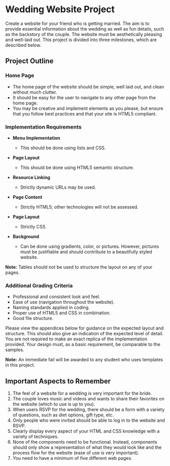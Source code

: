 # **Wedding Website Project**

Create a website for your friend who is getting married. The aim is to provide essential information about the wedding as well as fun details, such as the backstory of the couple. The website must be aesthetically pleasing and well-laid out. This project is divided into three milestones, which are described below.

## **Project Outline**

### **Home Page**
- The home page of the website should be simple, well laid out, and clean without much clutter.
- It should be easy for the user to navigate to any other page from the home page.
- You may be creative and implement elements as you please, but ensure that you follow best practices and that your site is HTML5 compliant.

### **Implementation Requirements**
- **Menu Implementation**
  - This should be done using lists and CSS.
  
- **Page Layout**
  - This should be done using HTML5 semantic structure.
  
- **Resource Linking**
  - Strictly dynamic URLs may be used.
  
- **Page Content**
  - Strictly HTML5; other technologies will not be assessed.
  
- **Page Layout**
  - Strictly CSS.
  
- **Background**
  - Can be done using gradients, color, or pictures. However, pictures must be justifiable and should contribute to a beautifully styled website.

**Note:** Tables should not be used to structure the layout on any of your pages.

### **Additional Grading Criteria**
- Professional and consistent look and feel.
- Ease of use (navigation throughout the website).
- Naming standards applied in coding.
- Proper use of HTML5 and CSS in combination.
- Good file structure.

Please view the appendices below for guidance on the expected layout and structure. This should also give an indication of the expected level of detail. You are not required to make an exact replica of the implementation provided. Your design must, as a basic requirement, be comparable to the samples.

**Note:** An immediate fail will be awarded to any student who uses templates in this project.

## **Important Aspects to Remember**
1. The feel of a website for a wedding is very important for the bride.
2. The couple loves music and videos and wants to share their favorites on the website (which to use is up to you).
3. When users RSVP for the wedding, there should be a form with a variety of questions, such as diet options, gift type, etc.
4. Only people who were invited should be able to log in to the website and RSVP.
5. Clearly display every aspect of your HTML and CSS knowledge with a variety of techniques.
6. None of the components need to be functional. Instead, components should only show a representation of what they would look like and the process flow for the website (ease of use is very important).
7. You need to have a minimum of five different web pages.

